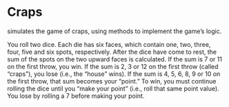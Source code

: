 # Craps
simulates the game of craps, using methods to implement the game’s logic.

You roll two dice. Each die has six faces, which contain one, two, three, four, five and six spots, respectively. After the dice have come to rest, the sum of the spots on the two upward faces is calculated. If the sum is 7 or 11 on the first throw, you win. If the sum is 2, 3 or 12 on the first throw (called “craps”), you lose (i.e., the “house” wins). If the sum is 4, 5, 6, 8, 9 or 10 on the first throw, that sum becomes your “point.” To win, you must continue rolling the dice until you “make your point” (i.e., roll that same point value). You lose by rolling a 7 before making your point.
